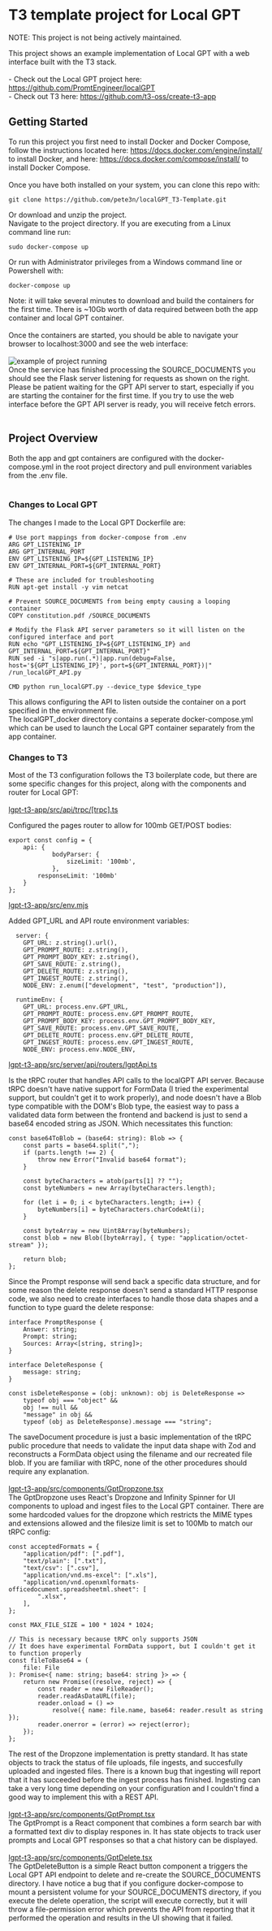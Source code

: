# T3 template project for Local GPT
NOTE: This project is not being actively maintained.

This project shows an example implementation of Local GPT with a web interface built with the T3 stack.<br>
<br>
	- Check out the Local GPT project here: https://github.com/PromtEngineer/localGPT<br>
    - Check out T3 here: https://github.com/t3-oss/create-t3-app<br>
## Getting Started
To run this project you first need to install Docker and Docker Compose, 
follow the instructions located here: https://docs.docker.com/engine/install/
to install Docker, and here: https://docs.docker.com/compose/install/ to install Docker Compose.<br>
<br>
Once you have both installed on your system, you can clone this repo with:

```
git clone https://github.com/pete3n/localGPT_T3-Template.git
```
Or download and unzip the project.<br>
Navigate to the project directory. If you are executing from a Linux
command line run:<br>
```
sudo docker-compose up
```
Or run with Administrator privileges from a Windows command line or Powershell with:<br>
```
docker-compose up
```
Note: it will take several minutes to download and build the containers for the first time.
There is ~10Gb worth of data required between both the app container and local GPT container.<br>
<br>
Once the containers are started, you should be able to navigate your browser to localhost:3000 
and see the web interface:<br>
<br>
![example of project running](./lgpt_t3.jpg)
<br>
Once the service has finished processing the SOURCE_DOCUMENTS you should see the Flask server
listening for requests as shown on the right. Please be patient waiting for the GPT API server
to start, especially if you are starting the container for the first time. If you try to use
the web interface before the GPT API server is ready, you will receive fetch errors.<br>
<br>
## Project Overview

Both the app and gpt containers are configured with the docker-compose.yml in the 
root project directory and pull environment variables from the .env file.<br>
<br>
### Changes to Local GPT
The changes I made to the Local GPT Dockerfile are:<br>
```
# Use port mappings from docker-compose from .env
ARG GPT_LISTENING_IP
ARG GPT_INTERNAL_PORT
ENV GPT_LISTENING_IP=${GPT_LISTENING_IP}
ENV GPT_INTERNAL_PORT=${GPT_INTERNAL_PORT}

# These are included for troubleshooting
RUN apt-get install -y vim netcat

# Prevent SOURCE_DOCUMENTS from being empty causing a looping container
COPY constitution.pdf /SOURCE_DOCUMENTS

# Modify the Flask API server parameters so it will listen on the configured interface and port
RUN echo "GPT_LISTENING_IP=${GPT_LISTENING_IP} and GPT_INTERNAL_PORT=${GPT_INTERNAL_PORT}"
RUN sed -i "s|app.run(.*)|app.run(debug=False, host='${GPT_LISTENING_IP}', port=${GPT_INTERNAL_PORT})|" /run_localGPT_API.py

CMD python run_localGPT.py --device_type $device_type
```
This allows configuring the API to listen outside the container on a port specified in the environment file.<br>
The localGPT_docker directory contains a seperate docker-compose.yml which can be used to launch
the Local GPT container separately from the app container.<br>

### Changes to T3
Most of the T3 configuration follows the T3 boilerplate code, but there are some specific
changes for this project, along with the components and router for Local GPT:<br>
<br>
[lgpt-t3-app/src/api/trpc/\[trpc\].ts](lgpt-t3-app/src/pages/api/trpc/\[trpc\].ts)

Configured the pages router to allow for 100mb GET/POST bodies:<br>
```
export const config = {
    api: {
            bodyParser: {
                sizeLimit: '100mb',
            },
        responseLimit: '100mb'
    }
};
```
[lgpt-t3-app/src/env.mjs](lgpt-t3-app/src/env.mjs)

Added GPT_URL and API route environment variables:<br>
```
  server: {
    GPT_URL: z.string().url(),
    GPT_PROMPT_ROUTE: z.string(),
    GPT_PROMPT_BODY_KEY: z.string(),
    GPT_SAVE_ROUTE: z.string(),
    GPT_DELETE_ROUTE: z.string(),
    GPT_INGEST_ROUTE: z.string(),
    NODE_ENV: z.enum(["development", "test", "production"]),

  runtimeEnv: {
    GPT_URL: process.env.GPT_URL,
    GPT_PROMPT_ROUTE: process.env.GPT_PROMPT_ROUTE,
    GPT_PROMPT_BODY_KEY: process.env.GPT_PROMPT_BODY_KEY,
    GPT_SAVE_ROUTE: process.env.GPT_SAVE_ROUTE,
    GPT_DELETE_ROUTE: process.env.GPT_DELETE_ROUTE,
    GPT_INGEST_ROUTE: process.env.GPT_INGEST_ROUTE,
    NODE_ENV: process.env.NODE_ENV,
```
[lgpt-t3-app/src/server/api/routers/lgptApi.ts](lgpt-t3-app/src/server/api/routers/lgptApi.ts)

Is the tRPC router that handles API calls to the localGPT API server. Because tRPC doesn't have
native support for FormData (I tried the experimental support, but couldn't get it to work properly),
and node doesn't have a Blob type compatible with the DOM's Blob type, the easiest way to pass 
a validated data form between the frontend and backend is just to send a base64 encoded string as JSON. 
Which necessitates this function:<br>

```
const base64ToBlob = (base64: string): Blob => {
    const parts = base64.split(",");
    if (parts.length !== 2) {
        throw new Error("Invalid base64 format");
    }

    const byteCharacters = atob(parts[1] ?? "");
    const byteNumbers = new Array(byteCharacters.length);

    for (let i = 0; i < byteCharacters.length; i++) {
        byteNumbers[i] = byteCharacters.charCodeAt(i);
    }

    const byteArray = new Uint8Array(byteNumbers);
    const blob = new Blob([byteArray], { type: "application/octet-stream" });

    return blob;
};
```
Since the Prompt response will send back a specific data structure, and for some reason
the delete response doesn't send a standard HTTP response code, we also need to create
interfaces to handle those data shapes and a function to type guard the delete response:<br>

```
interface PromptResponse {
    Answer: string;
    Prompt: string;
    Sources: Array<[string, string]>;
}

interface DeleteResponse {
    message: string;
}

const isDeleteResponse = (obj: unknown): obj is DeleteResponse =>
    typeof obj === "object" &&
    obj !== null &&
    "message" in obj &&
    typeof (obj as DeleteResponse).message === "string";
```
The saveDocument procedure is just a basic implementation of the tRPC public procedure
that needs to validate the input data shape with Zod and reconstructs a FormData object
using the filename and our recreated file blob. If you are familiar with tRPC, none
of the other procedures should require any explanation.<br>
<br>
[lgpt-t3-app/src/components/GptDropzone.tsx](lgpt-t3-app/src/components/GptDropzone.tsx)
<br>
The GptDropzone uses React's Dropzone and Infinity Spinner for UI components to
upload and ingest files to the Local GPT container. There are some hardcoded values for the
dropzone which restricts the MIME types and extensions allowed and the filesize limit
is set to 100Mb to match our tRPC config:<br>

```
const acceptedFormats = {
    "application/pdf": [".pdf"],
    "text/plain": [".txt"],
    "text/csv": [".csv"],
    "application/vnd.ms-excel": [".xls"],
    "application/vnd.openxmlformats-officedocument.spreadsheetml.sheet": [
        ".xlsx",
    ],
};

const MAX_FILE_SIZE = 100 * 1024 * 1024;

// This is necessary because tRPC only supports JSON
// It does have experimental FormData support, but I couldn't get it to function properly
const fileToBase64 = (
    file: File
): Promise<{ name: string; base64: string }> => {
    return new Promise((resolve, reject) => {
        const reader = new FileReader();
        reader.readAsDataURL(file);
        reader.onload = () =>
            resolve({ name: file.name, base64: reader.result as string });
        reader.onerror = (error) => reject(error);
    });
};

```
The rest of the Dropzone implementation is pretty standard. It has state objects to
track the status of file uploads, file ingests, and succesfully uploaded and ingested files.
There is a known bug that ingesting will report that it has succeeded before the ingest process
has finished. Ingesting can take a very long time depending on your configuration and 
I couldn't find a good way to implement this with a REST API.<br>
<br>
[lgpt-t3-app/src/components/GptPrompt.tsx](lgpt-t3-app/src/components/GptPrompt.tsx)
<br>
The GptPrompt is a React component that combines a form search bar with a 
formatted text div to display respones in. It has state objects to track user prompts
and Local GPT responses so that a chat history can be displayed.<br>
<br>
[lgpt-t3-app/src/components/GptDelete.tsx](lgpt-t3-app/src/components/GptDelete.tsx)
<br>
The GptDeleteButton is a simple React button component a triggers the Local GPT API endpoint
to delete and re-create the SOURCE_DOCUMENTS directory. I have notice a bug that if you configure
docker-compose to mount a persistent volume for your SOURCE_DOCUMENTS directory, if you 
execute the delete operation, the script will execute correctly, but it will throw a file-permission
error which prevents the API from reporting that it performed the operation and results in the
UI showing that it failed.






